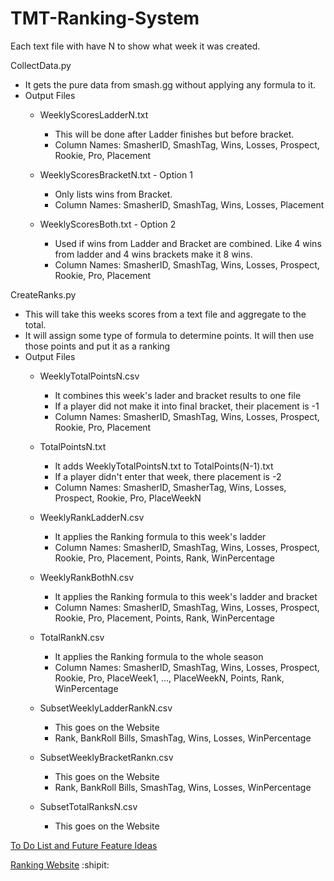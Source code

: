 # TMT-Ranking-System





 Each text file with have N to show what week it was created.
 
 CollectData.py
 - It gets the pure data from smash.gg without applying any formula to it. 
 - Output Files
 	- WeeklyScoresLadderN.txt
		- This will be done after Ladder finishes but before bracket.
		- Column Names: SmasherID, SmashTag, Wins, Losses, Prospect, Rookie, Pro, Placement
		
 	- WeeklyScoresBracketN.txt - Option 1	
		- Only lists wins from Bracket.
		- Column Names: SmasherID, SmashTag, Wins, Losses, Placement
		
	- WeeklyScoresBoth.txt - Option 2
		- Used if wins from Ladder and Bracket are combined. Like 4 wins from ladder and 4 wins brackets make it 8 wins.
		- Column Names: SmasherID, SmashTag, Wins, Losses, Prospect, Rookie, Pro, Placement
 
 
 
 
 CreateRanks.py
 
- This will take this weeks scores from a text file and aggregate to the total. 
- It will assign some type of formula to determine points. It will then use those points and put it as a ranking
- Output Files
	- WeeklyTotalPointsN.csv
		- It combines this week's lader and bracket results to one file
		- If a player did not make it into final bracket, their placement is -1
		- Column Names: SmasherID, SmashTag, Wins, Losses, Prospect, Rookie, Pro, Placement
	- TotalPointsN.txt
		- It adds WeeklyTotalPointsN.txt to TotalPoints(N-1).txt
		- If a player didn't enter that week, there placement is -2
 		- Column Names: SmasherID, SmasherTag, Wins, Losses, Prospect, Rookie, Pro, PlaceWeekN

	- WeeklyRankLadderN.csv
		- It applies the Ranking formula to this week's ladder
		- Column Names: SmasherID, SmashTag, Wins, Losses, Prospect, Rookie, Pro, Placement, Points, Rank, WinPercentage
	- WeeklyRankBothN.csv
		- It applies the Ranking formula to this week's ladder and bracket
		- Column Names: SmasherID, SmashTag, Wins, Losses, Prospect, Rookie, Pro, Placement, Points, Rank, WinPercentage
	- TotalRankN.csv
		- It applies the Ranking formula to the whole season
		- Column Names: SmasherID, SmashTag, Wins, Losses, Prospect, Rookie, Pro, PlaceWeek1, ..., PlaceWeekN, Points, Rank, WinPercentage
	
	- SubsetWeeklyLadderRankN.csv
		- This goes on the Website
		- Rank, BankRoll Bills, SmashTag, Wins, Losses, WinPercentage
	- SubsetWeeklyBracketRankn.csv
		- This goes on the Website
		- Rank, BankRoll Bills, SmashTag, Wins, Losses, WinPercentage
	- SubsetTotalRanksN.csv
		- This goes on the Website

 
 [To Do List and Future Feature Ideas](https://docs.google.com/document/d/1aHgE6YX5nf8FrP0W4hysDb9TuxMNkKI6R7AvGE5YeJI/edit?usp=sharing)
 
 [Ranking Website](https://ucimelee.wixsite.com/tmtmelee)
 :shipit:
 
 
 
 

